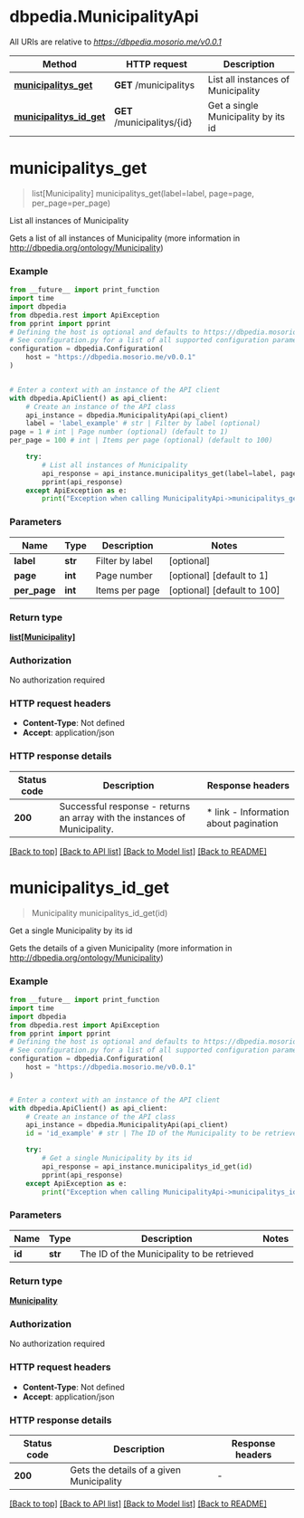 # dbpedia.MunicipalityApi

All URIs are relative to *https://dbpedia.mosorio.me/v0.0.1*

Method | HTTP request | Description
------------- | ------------- | -------------
[**municipalitys_get**](MunicipalityApi.md#municipalitys_get) | **GET** /municipalitys | List all instances of Municipality
[**municipalitys_id_get**](MunicipalityApi.md#municipalitys_id_get) | **GET** /municipalitys/{id} | Get a single Municipality by its id


# **municipalitys_get**
> list[Municipality] municipalitys_get(label=label, page=page, per_page=per_page)

List all instances of Municipality

Gets a list of all instances of Municipality (more information in http://dbpedia.org/ontology/Municipality)

### Example

```python
from __future__ import print_function
import time
import dbpedia
from dbpedia.rest import ApiException
from pprint import pprint
# Defining the host is optional and defaults to https://dbpedia.mosorio.me/v0.0.1
# See configuration.py for a list of all supported configuration parameters.
configuration = dbpedia.Configuration(
    host = "https://dbpedia.mosorio.me/v0.0.1"
)


# Enter a context with an instance of the API client
with dbpedia.ApiClient() as api_client:
    # Create an instance of the API class
    api_instance = dbpedia.MunicipalityApi(api_client)
    label = 'label_example' # str | Filter by label (optional)
page = 1 # int | Page number (optional) (default to 1)
per_page = 100 # int | Items per page (optional) (default to 100)

    try:
        # List all instances of Municipality
        api_response = api_instance.municipalitys_get(label=label, page=page, per_page=per_page)
        pprint(api_response)
    except ApiException as e:
        print("Exception when calling MunicipalityApi->municipalitys_get: %s\n" % e)
```

### Parameters

Name | Type | Description  | Notes
------------- | ------------- | ------------- | -------------
 **label** | **str**| Filter by label | [optional] 
 **page** | **int**| Page number | [optional] [default to 1]
 **per_page** | **int**| Items per page | [optional] [default to 100]

### Return type

[**list[Municipality]**](Municipality.md)

### Authorization

No authorization required

### HTTP request headers

 - **Content-Type**: Not defined
 - **Accept**: application/json

### HTTP response details
| Status code | Description | Response headers |
|-------------|-------------|------------------|
**200** | Successful response - returns an array with the instances of Municipality. |  * link - Information about pagination <br>  |

[[Back to top]](#) [[Back to API list]](../README.md#documentation-for-api-endpoints) [[Back to Model list]](../README.md#documentation-for-models) [[Back to README]](../README.md)

# **municipalitys_id_get**
> Municipality municipalitys_id_get(id)

Get a single Municipality by its id

Gets the details of a given Municipality (more information in http://dbpedia.org/ontology/Municipality)

### Example

```python
from __future__ import print_function
import time
import dbpedia
from dbpedia.rest import ApiException
from pprint import pprint
# Defining the host is optional and defaults to https://dbpedia.mosorio.me/v0.0.1
# See configuration.py for a list of all supported configuration parameters.
configuration = dbpedia.Configuration(
    host = "https://dbpedia.mosorio.me/v0.0.1"
)


# Enter a context with an instance of the API client
with dbpedia.ApiClient() as api_client:
    # Create an instance of the API class
    api_instance = dbpedia.MunicipalityApi(api_client)
    id = 'id_example' # str | The ID of the Municipality to be retrieved

    try:
        # Get a single Municipality by its id
        api_response = api_instance.municipalitys_id_get(id)
        pprint(api_response)
    except ApiException as e:
        print("Exception when calling MunicipalityApi->municipalitys_id_get: %s\n" % e)
```

### Parameters

Name | Type | Description  | Notes
------------- | ------------- | ------------- | -------------
 **id** | **str**| The ID of the Municipality to be retrieved | 

### Return type

[**Municipality**](Municipality.md)

### Authorization

No authorization required

### HTTP request headers

 - **Content-Type**: Not defined
 - **Accept**: application/json

### HTTP response details
| Status code | Description | Response headers |
|-------------|-------------|------------------|
**200** | Gets the details of a given Municipality |  -  |

[[Back to top]](#) [[Back to API list]](../README.md#documentation-for-api-endpoints) [[Back to Model list]](../README.md#documentation-for-models) [[Back to README]](../README.md)

